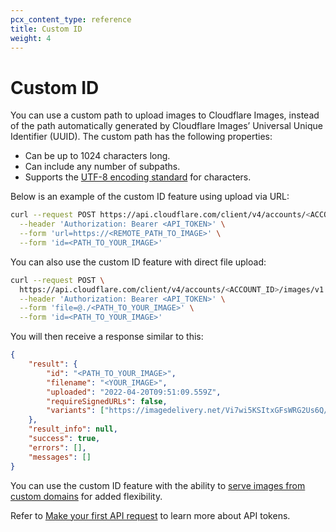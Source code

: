 ```yaml
---
pcx_content_type: reference
title: Custom ID
weight: 4
---
```


# Custom ID

You can use a custom path to upload images to Cloudflare Images, instead of the path automatically generated by Cloudflare Images’ Universal Unique Identifier (UUID). The custom path has the following properties:

- Can be up to 1024 characters long.
- Can include any number of subpaths.
- Supports the [UTF-8 encoding standard](https://en.wikipedia.org/wiki/UTF-8) for characters.

Below is an example of the custom ID feature using upload via URL:

```bash
curl --request POST https://api.cloudflare.com/client/v4/accounts/<​​ACCOUNT_ID>/images/v1 \
  --header 'Authorization: Bearer <API_TOKEN>' \
  --form 'url=https://<REMOTE_PATH_TO_IMAGE>' \
  --form 'id=<PATH_TO_YOUR_IMAGE>'
```

You can also use the custom ID feature with direct file upload:

```bash
curl --request POST \
  https://api.cloudflare.com/client/v4/accounts/<ACCOUNT_ID>/images/v1 \
  --header 'Authorization: Bearer <API_TOKEN>' \
  --form 'file=@./<PATH_TO_YOUR_IMAGE>' \
  --form 'id=<PATH_TO_YOUR_IMAGE>'
```

You will then receive a response similar to this:

```json
{
	"result": {
		"id": "<PATH_TO_YOUR_IMAGE>",
		"filename": "<YOUR_IMAGE>",
		"uploaded": "2022-04-20T09:51:09.559Z",
		"requireSignedURLs": false,
		"variants": ["https://imagedelivery.net/Vi7wi5KSItxGFsWRG2Us6Q/<PATH_TO_YOUR_IMAGE>/public"]
	},
	"result_info": null,
	"success": true,
	"errors": [],
	"messages": []
}
```

You can use the custom ID feature with the ability to [serve images from custom domains](/images/cloudflare-images/serve-images/#serving-images-from-custom-domains) for added flexibility.

Refer to [Make your first API request](/images/cloudflare-images/api-request/) to learn more about API tokens.
